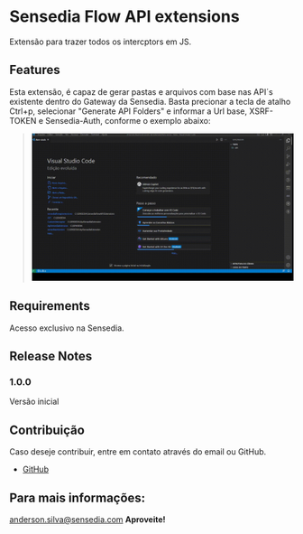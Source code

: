 # Sensedia Flow API extensions 

Extensão para trazer todos os intercptors em JS.

## Features
Esta extensão, é capaz de gerar pastas e arquivos com base nas API´s existente dentro do Gateway da Sensedia. Basta precionar a tecla de atalho Ctrl+p, selecionar "Generate API Folders" e informar a Url base, XSRF-TOKEN e Sensedia-Auth, conforme o exemplo abaixo:

> ![GIF animado](https://github.com/Anderson-Machado/SensediaFlowExtensions/blob/main/exemplo.gif)


## Requirements
Acesso exclusivo na Sensedia.

## Release Notes

### 1.0.0
Versão inicial

## Contribuição

Caso deseje contribuir, entre em contato através do email ou GitHub.

* [GitHub](https://github.com/Anderson-Machado/SensediaFlowExtensions)

## Para mais informações:
anderson.silva@sensedia.com
**Aproveite!**

